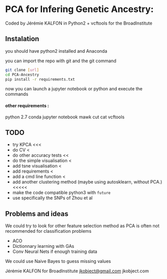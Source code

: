 # PCA for Infering Genetic Ancestry:

Coded by Jérémie KALFON in Python2 + vcftools for the BroadInstitute

## Instalation

you should have python2 installed and Anaconda

you can import the repo with git and the git command

```bash
git clone [url] 
cd PCA-Ancestry
pip install -r requirements.txt
```

now you can launch a jupyter notebook or python
and execute the commands

#### other requirements :
python 2.7
conda
jupyter notebook
mawk
cut
cat
vcftools


## TODO

- try KPCA <<<
- do CV <
- do other accuracy tests <<
- do the simple visualisation <
- add tsne visualisation <
- add requirements <
- add a cmd line function <
- add another clustering method (maybe using autosklearn, without PCA.) <<<<<
- make the code compatible python3 with `future`
- use specifically the SNPs of Zhou et al

## Problems and ideas

We could try to look for other feature selection method as PCA is often not recommended for classification problems
- ACO 
- Dictionnary learning with GAs
- Conv Neural Nets if enough training data

We could use Naive Bayes to guess missing values



Jérémie KALFON for BroadInstitute
jkobject@gmail.com
jkobject.com



